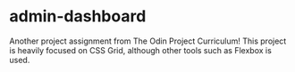 # admin-dashboard

Another project assignment from The Odin Project Curriculum! This project is heavily focused on CSS Grid, although other tools such as Flexbox is used.
